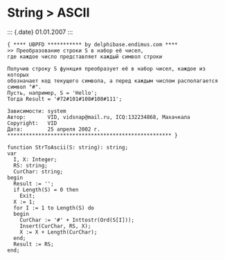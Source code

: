 String \> ASCII
===============

::: {.date}
01.01.2007
:::

    { **** UBPFD *********** by delphibase.endimus.com ****
    >> Преобразование строки S в набор её чисел,
    где каждое число представляет каждый символ строки
     
    Получив строку S функция преобразует её в набор чисел, каждое из которых
    обозначает код текущего символа, а перед каждым числом располагается символ "#".
    Пусть, например, S = 'Hello';
    Тогда Result = '#72#101#108#108#111';
     
    Зависимости: system
    Автор:       VID, vidsnap@mail.ru, ICQ:132234868, Махачкала
    Copyright:   VID
    Дата:        25 апреля 2002 г.
    ***************************************************** }
     
    function StrToAscii(S: string): string;
    var
      I, X: Integer;
      RS: string;
      CurChar: string;
    begin
      Result := '';
      if Length(S) = 0 then
        Exit;
      X := 1;
      for I := 1 to Length(S) do
      begin
        CurChar := '#' + Inttostr(Ord(S[I]));
        Insert(CurChar, RS, X);
        X := X + Length(CurChar);
      end;
      Result := RS;
    end;

 
